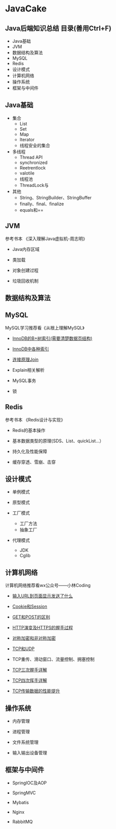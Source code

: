 # JavaCake
Java后端知识总结
目录(善用Ctrl+F)
---
- Java基础
- JVM
- 数据结构及算法
- MySQL
- Redis
- 设计模式
- 计算机网络
- 操作系统
- 框架与中间件

Java基础
---

- 集合
  - List
  - Set
  - Map
  - lterator
  - 线程安全的集合
- 多线程
  - Thread API
  - synchronized
  - Reetrentlock
  - valotile
  - 线程池
  - ThreadLock与
- 其他
  - String、StringBuilder、StringBuffer
  - finally、final、finalize
  - equals和==

JVM
---
  
参考书本 《深入理解Java虚拟机-周志明》

- Java内存区域

- 类加载

- 对象创建过程

- 垃圾回收机制

数据结构及算法
---


MySQL
---
MySQL学习推荐看《从根上理解MySQL》

- [InnoDB的B+树索引(需要清楚数据页结构)](http://note.youdao.com/noteshare?id=c1ab299c970454610ff6f4f8539ca6fd&sub=8B2B21390E0E48AD8585B83A81FDA171)

- [InnoDB中各种索引](https://blog.csdn.net/weixin_43871956/article/details/109788443)

- [连接原理Join](http://note.youdao.com/noteshare?id=ba685563d8dc2250a5dac9c9f8a5b43f&sub=4054FB002C2F4D329894F20F28E76D9A)

- Explain相关解析

- MySQL事务

- 锁

Redis
---

参考书本 《Redis设计与实现》

- Redis的基本操作

- 基本数据类型的原理(SDS、List、quickList...）

- 持久化及性能保障

- 缓存穿透、雪崩、击穿

设计模式
---

- 单例模式

- 原型模式

- 工厂模式
  - 工厂方法
  - 抽象工厂

- 代理模式
  - JDK
  - Cglib

计算机网络
---
计算机网络推荐看wx公众号——小林Coding

- [输入URL到页面显示发送了什么](http://note.youdao.com/noteshare?id=c1070c44c08769ebc755418d5fd306df&sub=3B0F7FEB8A914EA9AE1301A08AEE5394)

- [Cookie和Session](http://note.youdao.com/noteshare?id=9106fdbaf8f8cc5df236900431bb9825&sub=87A6C0DD7DB44089843BAF71D663BD9F)

- [GET和POST的区别](http://note.youdao.com/noteshare?id=59248c82ff69f8c8dd020c78d7a6e086&sub=F1832C7907F4433E991A678032E118D5)

- [HTTP演变及HTTPS的握手过程](http://note.youdao.com/noteshare?id=cda67d2f122be5f0a1062c6f4c425353&sub=A24280C128354BC1A419E2E3D56FEF8A)

- [对称加密和非对称加密](http://note.youdao.com/noteshare?id=4a33f35265e8a14f46781e4731f9044d&sub=F9570F8C683E49099A91993F62D90885)

- [TCP和UDP](http://note.youdao.com/noteshare?id=f38c2c84d14f64834955af6eff54bed0&sub=CC708637BD784363BD97C952472CA404)

- TCP重传、滑动窗口、流量控制、拥塞控制

- [TCP三次握手详解](http://note.youdao.com/noteshare?id=feb04ab447424fd26149b41f702c9fda&sub=C0E2F5E740D349A5A465D76435043E3A)

- [TCP四次挥手详解](http://note.youdao.com/noteshare?id=8ebb2e93ce54000e545b12955b579c0c&sub=3C0FF111D46843C2A3E1C064530C15C8)

- [TCP传输数据的性能提升](http://note.youdao.com/noteshare?id=c160f645697336cfe0c017619328baeb&sub=D72253BCBD6846E3828BBFC9F761921F)

操作系统
---

- 内存管理

- 进程管理

- 文件系统管理

- 输入输出设备管理

框架与中间件
---

- SpringIOC及AOP

- SpringMVC

- Mybatis

- Nginx

- RabbitMQ
